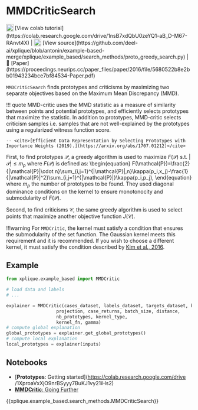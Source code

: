 # MMDCriticSearch

<sub>
    <img src="https://upload.wikimedia.org/wikipedia/commons/d/d0/Google_Colaboratory_SVG_Logo.svg" width="20">
</sub>[View colab tutorial](https://colab.research.google.com/drive/1nsB7xdQbU0zeYQ1-aB_D-M67-RAnvt4X) |
<sub>
    <img src="https://upload.wikimedia.org/wikipedia/commons/9/91/Octicons-mark-github.svg" width="20">
</sub>[View source](https://github.com/deel-ai/xplique/blob/antonin/example-based-merge/xplique/example_based/search_methods/proto_greedy_search.py) |
📰 [Paper](https://proceedings.neurips.cc/paper_files/paper/2016/file/5680522b8e2bb01943234bce7bf84534-Paper.pdf)

`MMDCriticSearch` finds prototypes and criticisms by maximizing two separate objectives based on the Maximum Mean Discrepancy (MMD).

!!! quote
    MMD-critic uses the MMD statistic as a measure of similarity between points and potential prototypes, and
    efficiently selects prototypes that maximize the statistic. In addition to prototypes, MMD-critic selects criticism samples i.e. samples that are not well-explained by the prototypes using a regularized witness function score.

    -- <cite>[Efficient Data Representation by Selecting Prototypes with Importance Weights (2019).](https://arxiv.org/abs/1707.01212)</cite>

First, to find prototypes $\mathcal{P}$, a greedy algorithm is used to maximize $F(\mathcal{P})$ s.t. $|\mathcal{P}| \le m_p$ where $F(\mathcal{P})$ is defined as:
\begin{equation}
    F(\mathcal{P})=\frac{2}{|\mathcal{P}|\cdot n}\sum_{i,j=1}^{|\mathcal{P}|,n}\kappa(p_i,x_j)-\frac{1}{|\mathcal{P}|^2}\sum_{i,j=1}^{|\mathcal{P}|}\kappa(p_i,p_j),
\end{equation}
where $m_p$ the number of prototypes to be found. They used diagonal dominance conditions on the kernel to ensure monotonocity and submodularity of $F(\mathcal{P})$. 

Second, to find criticisms $\mathcal{C}$, the same greedy algorithm is used to select points that maximize another objective function $J(\mathcal{C})$. 

!!!warning
    For `MMDCritic`, the kernel must satisfy a condition that ensures the submodularity of the set function. The Gaussian kernel meets this requirement and it is recommended. If you wish to choose a different kernel, it must satisfy the condition described by [Kim et al., 2016](https://proceedings.neurips.cc/paper_files/paper/2016/file/5680522b8e2bb01943234bce7bf84534-Paper.pdf).

## Example

```python
from xplique.example_based import MMDCritic

# load data and labels
# ...

explainer = MMDCritic(cases_dataset, labels_dataset, targets_dataset, k, 
                   projection, case_returns, batch_size, distance, 
                   nb_prototypes, kernel_type, 
                   kernel_fn, gamma)
# compute global explanation
global_prototypes = explainer.get_global_prototypes()
# compute local explanation
local_prototypes = explainer(inputs)
```

## Notebooks

- [**Prototypes**: Getting started](https://colab.research.google.com/drive
/1XproaVxXjO9nrBSyyy7BuKJ1vy21iHs2)
- [**MMDCritic**: Going Further](https://colab.research.google.com/drive/1nsB7xdQbU0zeYQ1-aB_D-M67-RAnvt4X)


{{xplique.example_based.search_methods.MMDCriticSearch}}

[^1]: [Visual Explanations from Deep Networks via Gradient-based Localization (2016).](https://arxiv.org/abs/1610.02391)


